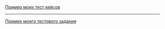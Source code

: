 [Пример моих тест кейсов](https://docs.google.com/spreadsheets/d/1XFtM5eTmVeG4p3rjjXDFV5JZO7GlOz1i7gs_p_K85As/edit?usp=sharing)

---

[Пример моего тестового задания](https://docs.google.com/spreadsheets/d/1MMl0edg7O8wRHoFDMmdCyZMoYsMYIBOJco-trIei-BQ/edit?hl=ru#gid=0)